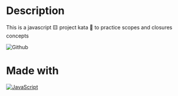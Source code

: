 # Description
This is a javascript 🟨 project kata 🥋 to practice scopes and closures concepts

![Github](https://github.com/zearkiatos/javascript-closures-and-scopes-kata/actions/workflows/action.yml/badge.svg)

# Made with
[![JavaScript](https://img.shields.io/badge/javascript-ead547?style=for-the-badge&logo=javascript&logoColor=white&labelColor=000000)]()